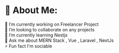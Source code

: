 # 💫 About Me:
🔭 I’m currently working on Freelancer Project<br>👯 I’m looking to collaborate on any projects<br>🌱 I’m currently learning Nestjs<br>💬 Ask me about MERN Stack , Vue , Laravel , NextJs<br>⚡ Fun fact I'm sociable


